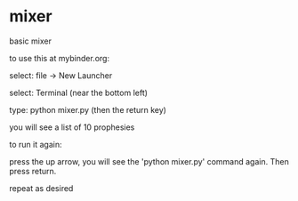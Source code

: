 # mixer
basic mixer

to use this at mybinder.org:

select: file -> New Launcher 

select: Terminal (near the bottom left)

type: python mixer.py (then the return key)


you will see a list of 10 prophesies

to run it again:

press the up arrow, you will see the 'python mixer.py' command again. Then press return.

repeat as desired
